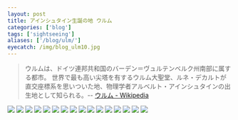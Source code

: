 ```yaml
---
layout: post
title: アインシュタイン生誕の地 ウルム
categories: ['blog']
tags: ['sightseeing']
aliases: ['/blog/ulm/']
eyecatch: /img/blog_ulm10.jpg
---
```


> ウルムは、ドイツ連邦共和国のバーデン＝ヴュルテンベルク州南部に属する都市。 世界で最も高い尖塔を有するウルム大聖堂、ルネ・デカルトが直交座標系を思いついた地、物理学者アルベルト・アインシュタインの出生地として知られる。-- [ウルム - Wikipedia](https://ja.wikipedia.org/wiki/%E3%82%A6%E3%83%AB%E3%83%A0)

<img src="/img/blog_ulm01.jpg" class="image-on-frame image-fade">

<img src="/img/blog_ulm02.jpg" class="image-on-frame-small image-fade">

<img src="/img/blog_ulm03.jpg" class="image-on-frame image-fade">

<img src="/img/blog_ulm04.jpg" class="image-on-frame image-fade">

<img src="/img/blog_ulm05.jpg" class="image-on-frame image-fade">

<img src="/img/blog_ulm06.jpg" class="image-on-frame image-fade">

<img src="/img/blog_ulm07.jpg" class="image-on-frame image-fade">

<img src="/img/blog_ulm08.jpg" class="image-on-frame image-fade">

<img src="/img/blog_ulm09.jpg" class="image-on-frame image-fade">

<img src="/img/blog_ulm10.jpg" class="image-on-frame image-fade">

<img src="/img/blog_ulm11.jpg" class="image-on-frame image-fade">

<img src="/img/blog_ulm12.jpg" class="image-on-frame image-fade">

<img src="/img/blog_ulm13.jpg" class="image-on-frame image-fade">

<img src="/img/blog_ulm14.jpg" class="image-on-frame image-fade">

<img src="/img/blog_ulm15.jpg" class="image-on-frame image-fade">

<img src="/img/blog_ulm16.jpg" class="image-on-frame image-fade">